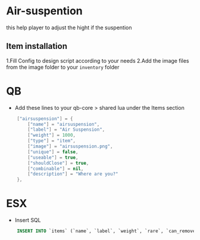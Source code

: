 # Air-suspention
this help player to adjust the hight if the suspention
## Item installation
 1.Fill Config to design script according to your needs
 2.Add the image files from the image folder to your `inventory` folder
# QB

- Add these lines to your qb-core > shared lua under the Items section
```lua
	["airsuspension"] = {
		["name"] = "airsuspension",                                                        
		["label"] = "Air Suspension",
		["weight"] = 1000,
		["type"] = "item",
		["image"] = "airsuspension.png",
		["unique"] = false,
		["useable"] = true,
		["shouldClose"] = true,
		["combinable"] = nil,
		["description"] = "Where are you?"
    },
```
# ESX

- Insert SQL
``` sql
    INSERT INTO `items` (`name`, `label`, `weight`, `rare`, `can_remove`) VALUES ('airsuspension', 'Air Suspension', 2, 0, 1);
```

